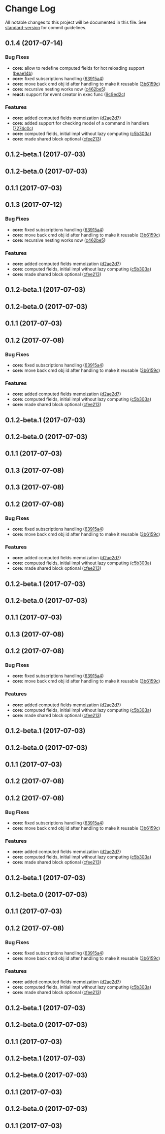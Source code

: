 # Change Log

All notable changes to this project will be documented in this file.
See [standard-version](https://github.com/conventional-changelog/standard-version) for commit guidelines.

<a name="0.1.4"></a>
## 0.1.4 (2017-07-14)


### Bug Fixes

* **core:** allow to redefine computed fields for hot reloading support ([beae14b](https://github.com/mangojuicejs/mangojuice/commit/beae14b))
* **core:** fixed subscriptions handling ([63915a4](https://github.com/mangojuicejs/mangojuice/commit/63915a4))
* **core:** move back cmd obj id after handling to make it reusable ([3b6159c](https://github.com/mangojuicejs/mangojuice/commit/3b6159c))
* **core:** recursive nesting works now ([c462be5](https://github.com/mangojuicejs/mangojuice/commit/c462be5))
* **react:** support for event creator in exec func ([9c9ed2c](https://github.com/mangojuicejs/mangojuice/commit/9c9ed2c))


### Features

* **core:** added computed fields memoization ([d2ae2d7](https://github.com/mangojuicejs/mangojuice/commit/d2ae2d7))
* **core:** added support for checking model of a command in handlers ([7274c0c](https://github.com/mangojuicejs/mangojuice/commit/7274c0c))
* **core:** computed fields, initial impl without lazy computing ([c5b303a](https://github.com/mangojuicejs/mangojuice/commit/c5b303a))
* **core:** made shared block optional ([cfee213](https://github.com/mangojuicejs/mangojuice/commit/cfee213))



<a name="0.1.2-beta.1"></a>
## 0.1.2-beta.1 (2017-07-03)



<a name="0.1.2-beta.0"></a>
## 0.1.2-beta.0 (2017-07-03)



<a name="0.1.1"></a>
## 0.1.1 (2017-07-03)




<a name="0.1.3"></a>
## 0.1.3 (2017-07-12)


### Bug Fixes

* **core:** fixed subscriptions handling ([63915a4](https://github.com/mangojuicejs/mangojuice/commit/63915a4))
* **core:** move back cmd obj id after handling to make it reusable ([3b6159c](https://github.com/mangojuicejs/mangojuice/commit/3b6159c))
* **core:** recursive nesting works now ([c462be5](https://github.com/mangojuicejs/mangojuice/commit/c462be5))


### Features

* **core:** added computed fields memoization ([d2ae2d7](https://github.com/mangojuicejs/mangojuice/commit/d2ae2d7))
* **core:** computed fields, initial impl without lazy computing ([c5b303a](https://github.com/mangojuicejs/mangojuice/commit/c5b303a))
* **core:** made shared block optional ([cfee213](https://github.com/mangojuicejs/mangojuice/commit/cfee213))



<a name="0.1.2-beta.1"></a>
## 0.1.2-beta.1 (2017-07-03)



<a name="0.1.2-beta.0"></a>
## 0.1.2-beta.0 (2017-07-03)



<a name="0.1.1"></a>
## 0.1.1 (2017-07-03)




<a name="0.1.2"></a>
## 0.1.2 (2017-07-08)


### Bug Fixes

* **core:** fixed subscriptions handling ([63915a4](https://github.com/mangojuicejs/mangojuice/commit/63915a4))
* **core:** move back cmd obj id after handling to make it reusable ([3b6159c](https://github.com/mangojuicejs/mangojuice/commit/3b6159c))


### Features

* **core:** added computed fields memoization ([d2ae2d7](https://github.com/mangojuicejs/mangojuice/commit/d2ae2d7))
* **core:** computed fields, initial impl without lazy computing ([c5b303a](https://github.com/mangojuicejs/mangojuice/commit/c5b303a))
* **core:** made shared block optional ([cfee213](https://github.com/mangojuicejs/mangojuice/commit/cfee213))



<a name="0.1.2-beta.1"></a>
## 0.1.2-beta.1 (2017-07-03)



<a name="0.1.2-beta.0"></a>
## 0.1.2-beta.0 (2017-07-03)



<a name="0.1.1"></a>
## 0.1.1 (2017-07-03)




<a name="0.1.3"></a>
## 0.1.3 (2017-07-08)



<a name="0.1.3"></a>
## 0.1.3 (2017-07-08)



<a name="0.1.2"></a>
## 0.1.2 (2017-07-08)


### Bug Fixes

* **core:** fixed subscriptions handling ([63915a4](https://github.com/mangojuicejs/mangojuice/commit/63915a4))
* **core:** move back cmd obj id after handling to make it reusable ([3b6159c](https://github.com/mangojuicejs/mangojuice/commit/3b6159c))


### Features

* **core:** added computed fields memoization ([d2ae2d7](https://github.com/mangojuicejs/mangojuice/commit/d2ae2d7))
* **core:** computed fields, initial impl without lazy computing ([c5b303a](https://github.com/mangojuicejs/mangojuice/commit/c5b303a))
* **core:** made shared block optional ([cfee213](https://github.com/mangojuicejs/mangojuice/commit/cfee213))



<a name="0.1.2-beta.1"></a>
## 0.1.2-beta.1 (2017-07-03)



<a name="0.1.2-beta.0"></a>
## 0.1.2-beta.0 (2017-07-03)



<a name="0.1.1"></a>
## 0.1.1 (2017-07-03)




<a name="0.1.3"></a>
## 0.1.3 (2017-07-08)



<a name="0.1.2"></a>
## 0.1.2 (2017-07-08)


### Bug Fixes

* **core:** fixed subscriptions handling ([63915a4](https://github.com/mangojuicejs/mangojuice/commit/63915a4))
* **core:** move back cmd obj id after handling to make it reusable ([3b6159c](https://github.com/mangojuicejs/mangojuice/commit/3b6159c))


### Features

* **core:** added computed fields memoization ([d2ae2d7](https://github.com/mangojuicejs/mangojuice/commit/d2ae2d7))
* **core:** computed fields, initial impl without lazy computing ([c5b303a](https://github.com/mangojuicejs/mangojuice/commit/c5b303a))
* **core:** made shared block optional ([cfee213](https://github.com/mangojuicejs/mangojuice/commit/cfee213))



<a name="0.1.2-beta.1"></a>
## 0.1.2-beta.1 (2017-07-03)



<a name="0.1.2-beta.0"></a>
## 0.1.2-beta.0 (2017-07-03)



<a name="0.1.1"></a>
## 0.1.1 (2017-07-03)




<a name="0.1.2"></a>
## 0.1.2 (2017-07-08)



<a name="0.1.2"></a>
## 0.1.2 (2017-07-08)


### Bug Fixes

* **core:** fixed subscriptions handling ([63915a4](https://github.com/mangojuicejs/mangojuice/commit/63915a4))
* **core:** move back cmd obj id after handling to make it reusable ([3b6159c](https://github.com/mangojuicejs/mangojuice/commit/3b6159c))


### Features

* **core:** added computed fields memoization ([d2ae2d7](https://github.com/mangojuicejs/mangojuice/commit/d2ae2d7))
* **core:** computed fields, initial impl without lazy computing ([c5b303a](https://github.com/mangojuicejs/mangojuice/commit/c5b303a))
* **core:** made shared block optional ([cfee213](https://github.com/mangojuicejs/mangojuice/commit/cfee213))



<a name="0.1.2-beta.1"></a>
## 0.1.2-beta.1 (2017-07-03)



<a name="0.1.2-beta.0"></a>
## 0.1.2-beta.0 (2017-07-03)



<a name="0.1.1"></a>
## 0.1.1 (2017-07-03)




<a name="0.1.2"></a>
## 0.1.2 (2017-07-08)


### Bug Fixes

* **core:** fixed subscriptions handling ([63915a4](https://github.com/mangojuicejs/mangojuice/commit/63915a4))
* **core:** move back cmd obj id after handling to make it reusable ([3b6159c](https://github.com/mangojuicejs/mangojuice/commit/3b6159c))


### Features

* **core:** added computed fields memoization ([d2ae2d7](https://github.com/mangojuicejs/mangojuice/commit/d2ae2d7))
* **core:** computed fields, initial impl without lazy computing ([c5b303a](https://github.com/mangojuicejs/mangojuice/commit/c5b303a))
* **core:** made shared block optional ([cfee213](https://github.com/mangojuicejs/mangojuice/commit/cfee213))



<a name="0.1.2-beta.1"></a>
## 0.1.2-beta.1 (2017-07-03)



<a name="0.1.2-beta.0"></a>
## 0.1.2-beta.0 (2017-07-03)



<a name="0.1.1"></a>
## 0.1.1 (2017-07-03)




<a name="0.1.2-beta.1"></a>
## 0.1.2-beta.1 (2017-07-03)



<a name="0.1.2-beta.0"></a>
## 0.1.2-beta.0 (2017-07-03)



<a name="0.1.1"></a>
## 0.1.1 (2017-07-03)




<a name="0.1.2-beta.0"></a>
## 0.1.2-beta.0 (2017-07-03)



<a name="0.1.1"></a>
## 0.1.1 (2017-07-03)
